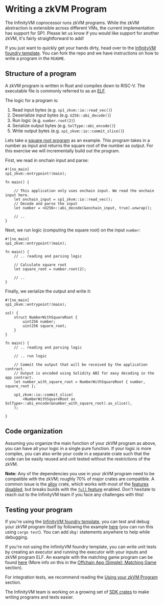 # Writing a zkVM Program

The InfinityVM coprocessor runs zkVM programs. While the zkVM abstraction is extensible across different VMs, the current implementation has support for SP1. Please let us know if you would like support for another zkVM, it's fairly straightforward to add!

If you just want to quickly get your hands dirty, head over to the [InfinityVM foundry template](https://github.com/InfinityVM/infinityVM-foundry-template). You can fork the repo and we have instructions on how to write a program in the `README`.

## Structure of a program

A zkVM program is written in Rust and compiles down to RISC-V. The executable file is commonly referred to as an [ELF](https://en.wikipedia.org/wiki/Executable_and_Linkable_Format).

The logic for a program is:

1. Read input bytes (e.g. `sp1_zkvm::io::read_vec()`)
2. Deserialize input bytes (e.g. `U256::abi_decode()`) 
3. Run logic (e.g. `number.root(2)`)
4. Serialize output bytes (e.g. `SolType::abi_encode()`)
5. Write output bytes (e.g. `sp1_zkvm::io::commit_slice()`)

Lets take a [square root program](https://github.com/InfinityVM/infinityVM-foundry-template/blob/main/programs/square-root/src/main.rs) as an example. This program takes in a number as input and returns the square root of the number as output. For this exercise we will incrementally build out the program.

First, we read in onchain input and parse:

```rust,ignore
#![no_main]
sp1_zkvm::entrypoint!(main);

fn main() {

    // This application only uses onchain input. We read the onchain input here.
    let onchain_input = sp1_zkvm::io::read_vec();
    // Decode and parse the input
    let number = <U256>::abi_decode(&onchain_input, true).unwrap();

    // ..
}
```

Next, we run logic (computing the square root) on the input `number`:

```rust,ignore
#![no_main]
sp1_zkvm::entrypoint!(main);

fn main() {
    // .. reading and parsing logic

    // Calculate square root
    let square_root = number.root(2);

    // ..
}
```

Finally, we serialize the output and write it:

```rust,ignore
#![no_main]
sp1_zkvm::entrypoint!(main);

sol! {
    struct NumberWithSquareRoot {
        uint256 number;
        uint256 square_root;
    }
}

fn main() {
    // .. reading and parsing logic

    // .. run logic

    // Commit the output that will be received by the application contract.
    // Output is encoded using Solidity ABI for easy decoding in the app contract.
    let number_with_square_root = NumberWithSquareRoot { number, square_root };

    sp1_zkvm::io::commit_slice(
        <NumberWithSquareRoot as SolType>::abi_encode(&number_with_square_root).as_slice(),
    );

}
```

## Code organization

Assuming you organize the main function of your zkVM program as above, you can have all your logic in a single pure function. If your logic is more complex, you can also write your code in a separate crate such that the code can be easily reused and unit tested without the restrictions of the zkVM.

**Note:** Any of the dependencies you use in your zkVM program need to be compatible with the zkVM; roughly 70% of major crates are compatible. A common issue is the [alloy](https://docs.rs/crate/alloy/latest/features) crate, which works with most of the [features disabled](https://github.com/InfinityVM/InfinityVM/blob/main/Cargo.toml), but breaks builds with the [`full` feature](https://github.com/alloy-rs/alloy/blob/main/crates/alloy/Cargo.toml) enabled. Don't hesitate to reach out to the InfinityVM team if you face any challenges with this!

## Testing your program

If you're using the [InfinityVM foundry template](https://github.com/InfinityVM/infinityVM-foundry-template), you can test and debug your zkVM program itself by following the example [here](https://github.com/InfinityVM/infinityVM-foundry-template/blob/main/programs/src/lib.rs) (you can run this using `cargo test`). You can add `dbg!` statements anywhere to help while debugging.

If you're not using the InfinityVM foundry template, you can write unit tests by creating an executor and running the executor with your inputs and zkVM program ELF. An example with the matching game program can be found [here](https://github.com/InfinityVM/InfinityVM/blob/main/examples/matching-game/programs/src/lib.rs) (More info on this in the [Offchain App (Simple): Matching Game](../apps/matching-game.md) section).

For integration tests, we recommend reading the [Using your zkVM Program](./using-program.md) section.

The InfinityVM team is working on a growing set of [SDK crates](https://github.com/InfinityVM/InfinityVM/tree/main/crates/sdk) to make writing programs and tests easier.

